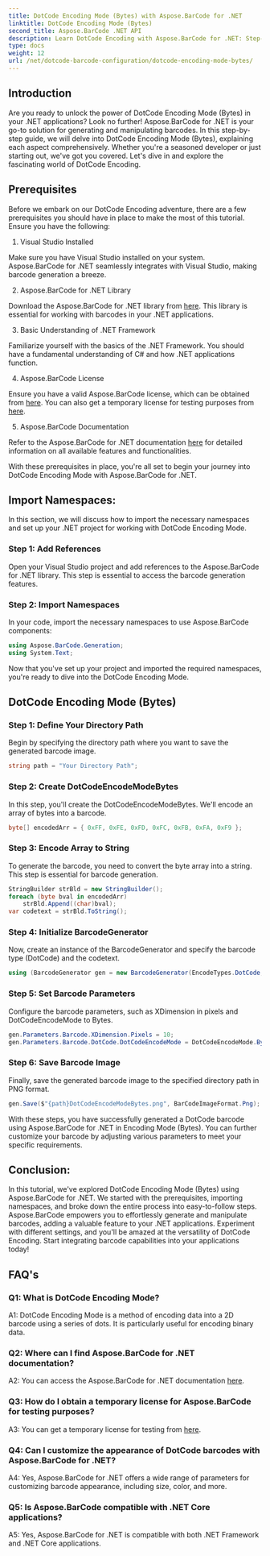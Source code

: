 ```yaml
---
title: DotCode Encoding Mode (Bytes) with Aspose.BarCode for .NET
linktitle: DotCode Encoding Mode (Bytes)
second_title: Aspose.BarCode .NET API
description: Learn DotCode Encoding with Aspose.BarCode for .NET: Step-by-step guide to generate barcodes.
type: docs
weight: 12
url: /net/dotcode-barcode-configuration/dotcode-encoding-mode-bytes/
---
```

## Introduction

Are you ready to unlock the power of DotCode Encoding Mode (Bytes) in your .NET applications? Look no further! Aspose.BarCode for .NET is your go-to solution for generating and manipulating barcodes. In this step-by-step guide, we will delve into DotCode Encoding Mode (Bytes), explaining each aspect comprehensively. Whether you're a seasoned developer or just starting out, we've got you covered. Let's dive in and explore the fascinating world of DotCode Encoding.

## Prerequisites

Before we embark on our DotCode Encoding adventure, there are a few prerequisites you should have in place to make the most of this tutorial. Ensure you have the following:

1. Visual Studio Installed

Make sure you have Visual Studio installed on your system. Aspose.BarCode for .NET seamlessly integrates with Visual Studio, making barcode generation a breeze.

2. Aspose.BarCode for .NET Library

Download the Aspose.BarCode for .NET library from [here](https://releases.aspose.com/barcode/net/). This library is essential for working with barcodes in your .NET applications.

3. Basic Understanding of .NET Framework

Familiarize yourself with the basics of the .NET Framework. You should have a fundamental understanding of C# and how .NET applications function.

4. Aspose.BarCode License

Ensure you have a valid Aspose.BarCode license, which can be obtained from [here](https://purchase.aspose.com/buy). You can also get a temporary license for testing purposes from [here](https://purchase.aspose.com/temporary-license/).

5. Aspose.BarCode Documentation

Refer to the Aspose.BarCode for .NET documentation [here](https://reference.aspose.com/barcode/net/) for detailed information on all available features and functionalities.

With these prerequisites in place, you're all set to begin your journey into DotCode Encoding Mode with Aspose.BarCode for .NET.

## Import Namespaces:

In this section, we will discuss how to import the necessary namespaces and set up your .NET project for working with DotCode Encoding Mode. 

### Step 1: Add References

Open your Visual Studio project and add references to the Aspose.BarCode for .NET library. This step is essential to access the barcode generation features.

### Step 2: Import Namespaces

In your code, import the necessary namespaces to use Aspose.BarCode components:

```csharp
using Aspose.BarCode.Generation;
using System.Text;
```

Now that you've set up your project and imported the required namespaces, you're ready to dive into the DotCode Encoding Mode.

## DotCode Encoding Mode (Bytes)

### Step 1: Define Your Directory Path

Begin by specifying the directory path where you want to save the generated barcode image.

```csharp
string path = "Your Directory Path";
```

### Step 2: Create DotCodeEncodeModeBytes

In this step, you'll create the DotCodeEncodeModeBytes. We'll encode an array of bytes into a barcode.

```csharp
byte[] encodedArr = { 0xFF, 0xFE, 0xFD, 0xFC, 0xFB, 0xFA, 0xF9 };
```

### Step 3: Encode Array to String

To generate the barcode, you need to convert the byte array into a string. This step is essential for barcode generation.

```csharp
StringBuilder strBld = new StringBuilder();
foreach (byte bval in encodedArr)
    strBld.Append((char)bval);
var codetext = strBld.ToString();
```

### Step 4: Initialize BarcodeGenerator

Now, create an instance of the BarcodeGenerator and specify the barcode type (DotCode) and the codetext.

```csharp
using (BarcodeGenerator gen = new BarcodeGenerator(EncodeTypes.DotCode, codetext))
```

### Step 5: Set Barcode Parameters

Configure the barcode parameters, such as XDimension in pixels and DotCodeEncodeMode to Bytes.

```csharp
gen.Parameters.Barcode.XDimension.Pixels = 10;
gen.Parameters.Barcode.DotCode.DotCodeEncodeMode = DotCodeEncodeMode.Bytes;
```

### Step 6: Save Barcode Image

Finally, save the generated barcode image to the specified directory path in PNG format.

```csharp
gen.Save($"{path}DotCodeEncodeModeBytes.png", BarCodeImageFormat.Png);
```

With these steps, you have successfully generated a DotCode barcode using Aspose.BarCode for .NET in Encoding Mode (Bytes). You can further customize your barcode by adjusting various parameters to meet your specific requirements.

## Conclusion:

In this tutorial, we've explored DotCode Encoding Mode (Bytes) using Aspose.BarCode for .NET. We started with the prerequisites, importing namespaces, and broke down the entire process into easy-to-follow steps. Aspose.BarCode empowers you to effortlessly generate and manipulate barcodes, adding a valuable feature to your .NET applications. Experiment with different settings, and you'll be amazed at the versatility of DotCode Encoding. Start integrating barcode capabilities into your applications today!

## FAQ's

### Q1: What is DotCode Encoding Mode?

A1: DotCode Encoding Mode is a method of encoding data into a 2D barcode using a series of dots. It is particularly useful for encoding binary data.

### Q2: Where can I find Aspose.BarCode for .NET documentation?

A2: You can access the Aspose.BarCode for .NET documentation [here](https://reference.aspose.com/barcode/net/).

### Q3: How do I obtain a temporary license for Aspose.BarCode for testing purposes?

A3: You can get a temporary license for testing from [here](https://purchase.aspose.com/temporary-license/).

### Q4: Can I customize the appearance of DotCode barcodes with Aspose.BarCode for .NET?

A4: Yes, Aspose.BarCode for .NET offers a wide range of parameters for customizing barcode appearance, including size, color, and more.

### Q5: Is Aspose.BarCode compatible with .NET Core applications?

A5: Yes, Aspose.BarCode for .NET is compatible with both .NET Framework and .NET Core applications.
